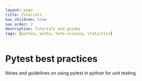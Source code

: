 ```yaml
---
layout: page
title: Tutorials
has_children: true
nav_order: 3
description: Tutorials and guides
tags: [python, maths, data-science, statistics]
---
```


# Pytest best practices

Notes and guidelines on using pytest in python for unit testing.
